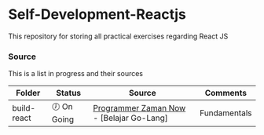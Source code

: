 # Self-Development-Reactjs
This repository for storing all practical exercises regarding React JS

### Source
This is a list in progress and their sources

| Folder | Status | Source | Comments |
| ------ | ------ | ------ | ------ |
| build-react | :clock7: On Going | [Programmer Zaman Now](https://www.youtube.com/channel/UC14ZKB9XsDZbnHVmr4AmUpQ) - [Belajar Go-Lang] | Fundamentals |